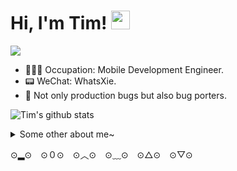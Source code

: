 # Hi, I'm Tim!  <img src="https://raw.githubusercontent.com/MartinHeinz/MartinHeinz/master/wave.gif" width="30px">


![](https://s1.ax1x.com/2020/08/16/dEKbKf.gif)

- 👨🏻‍💻 Occupation: Mobile Development Engineer.
- 📟 WeChat: WhatsXie.
- 🤪 Not only production bugs but also bug porters.

![Tim's github stats](https://github-readme-stats.vercel.app/api/top-langs?username=ReverseScale)

<details>
  <summary>Some other about me~</summary>
  <br>
  <p align="left">
  <a href= "https://www.notion.so/timsappworkspace/5fda3475a090427da9ac9b5c59964381"><img src="https://cdn.nlark.com/yuque/0/2021/png/302712/1612861386079-assets/web-upload/c9a98226-7e39-418d-99e9-bf6e14770dd7.png?x-oss-process=image%2Fresize%2Cw_440" height="50" width="50"/></a>
  <a href= "https://www.yuque.com/xietian-dz3wk"><img src="https://cdn.nlark.com/yuque/0/2020/png/302712/1595318452284-assets/web-upload/d2c1516e-797c-4d74-8595-910c39404832.png?x-oss-process=image%2Fresize%2Cw_440" height="50" width="50"/></a>
  <a href= "https://juejin.im/user/578300cc128fe100567e7fa2"><img src="https://cdn.nlark.com/yuque/0/2020/png/302712/1595318730794-assets/web-upload/bb14611f-951c-49d5-8979-f612341bf98d.png?x-oss-process=image%2Fresize%2Cw_440" height="50" width="50"/></a>
  <br>
</p>

</details>

⊙▂⊙　⊙０⊙　⊙︿⊙　⊙﹏⊙　⊙△⊙　⊙▽⊙

